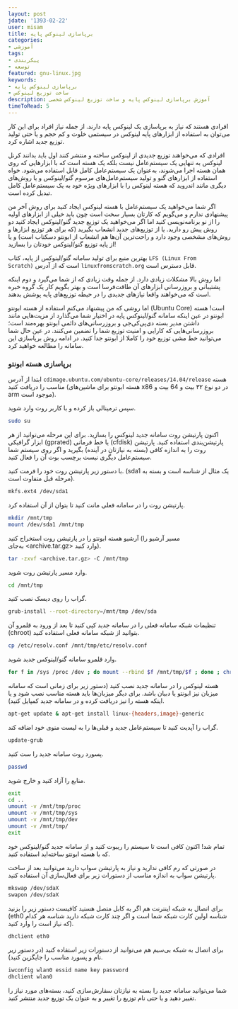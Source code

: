```yaml
---
layout: post
jdate: '1393-02-22'
user: misam
title: برپاسازی لینوکس پایه
categories:
- آموزشی
tags:
- پیکربندی
- توسعه
featured: gnu-linux.jpg
keywords:
- برپاسازی لینوکس پایه
- ساخت توزیع لینوکس
description: آموزش برپاسازی لینوکس پایه و ساخت توزیع لینوکس شخصی
timeToRead: 5
---
```


افرادی هستند که نیاز به برپاسازی یک لینوکس پایه دارند. از جمله نیاز افراد برای این کار می‌توان به استفاده از ابزارهای پایه لینوکس در سیستمی خلوت و کم حجم و یا حتی تولید توزیع جدید اشاره کرد.

افرادی که می‌خواهند توزیع جدیدی از لینوکس ساخته و منتشر کنند اول باید بدانند کرنل لینوکس به تنهایی یک سیستم‌عامل نیست بلکه یک هسته است که با ابزارهایی که روی همان هسته اجرا می‌شوند، به‌عنوان یک سیستم‌عامل کامل قابل استفاده می‌شود. خواه استفاده از ابزارهای گنو و تولید سیستم‌عامل‌های مرسوم گنو/لینوکس و یا روش‌های دیگری مانند اندروید که هسته لینوکس را با ابزارهای ویژه خود به یک سیستم‌عامل کامل تبدیل کرده است.

اگر شما می‌خواهید یک سیستم‌عامل با هسته لینوکس ایجاد کنید برای روش آخر من پیشنهادی ندارم و می‌گویم که کارتان بسیار سخت است چون باید خیلی از ابزارهای اولیه را از نو برنامه‌نویسی کنید اما اگر می‌خواهید یک توزیع جدید گنو/لینوکس ایجاد کنید دو روش پیش رو دارید. یا از توزیع‌های جدید انشعاب بگیرید (که برای هر توزیع ابزارها و روش‌های مشخصی وجود دارد و راحت‌ترین آن‌ها هم انشعاب از ابونتو دسکتاب است) و یا از پایه توزیع گنو/لینوکس خودتان را بسازید!

بهترین منبع برای تولید سامانه گنو/لینوکس از پایه، کتاب `LFS (Linux From Scratch)` است که از آدرس `linuxfromscratch.org` قابل دسترس است.

اما روش بالا مشکلات زیادی دارد. از جمله وقت زیادی که از شما می‌گیرد و دوم اینکه پشتیبانی و بروزرسانی ابزارهای آن طاقت‌فرسا است و بهتر بگویم کار یک گروه خبره است که می‌خواهند واقعا نیازهای جدیدی را در حیطه توزیع‌های پایه پوشش بدهند.

اما روشی که من پیشنهاد می‌کنم استفاده از هسته ابونتو (Ubuntu Core) است! هسته ابونتو در عین اینکه سامانه گنو/لینوکس پایه در اختیار شما می‌گذارد از مزیت‌هایی مانند داشتن مدیر بسته دی‌پی‌کی‌جی و بروزرسانی‌های دائمی ابونتو بهره‌مند است؛ بروزرسانی‌هایی که کارایی و امنیت توزیع شما را تضمین می‌کنند. در عین حال شما می‌توانید خط مشی توزیع خود را کاملا از ابونتو جدا کنید. در ادامه روش برپاسازی این سامانه را مطالعه خواهید کرد.

### برپاسازی هسته ابونتو

ابتدا از آدرس `cdimage.ubuntu.com/ubuntu-core/releases/14.04/release` هسته مناسب را دریافت کنید (هسته ابونتو برای ماشین‌های x86 در دو نوع ۳۲ بیت و 64 بیت و arm موجود است).

سپس ترمینالی باز کرده و با کاربر روت وارد شوید.

```sh
sudo su
```

اکنون پارتیشن روت سامانه جدید لینوکس را بسازید. برای این مرحله می‌توانید از هر ابزار گرافیکی (gprated) یا خط فرمانی (cfdisk) پارتیشن‌بندی استفاده کنید. پارتیشن روت را به اندازه کافی (بسته به نیازتان در آینده) بگیرید و اگر روی سیستم شما سیستم‌عامل دیگری نیست برچسب بوت آن را فعال کنید.

با دستور زیر پارتیشن روت خود را فرمت کنید. (sda1 یک مثال از شناسه است و بسته به مرحله قبل متفاوت است).

```sh
mkfs.ext4 /dev/sda1
```

پارتیشن روت را در سامانه فعلی مانت کنید تا بتوان از آن استفاده کرد.

```sh
mkdir /mnt/tmp
mount /dev/sda1 /mnt/tmp
```

آرشیو هسته ابونتو را در پارتیشن روت استخراج کنید (مسیر آرشیو را به‌جای <archive.tar.gz> وارد کنید).

```sh
tar -zxvf <archive.tar.gz> -C /mnt/tmp
```

وارد مسیر پارتیشن روت شوید.

```sh
cd /mnt/tmp
```

گراب را روی دیسک نصب کنید.

```sh
grub-install --root-directory=/mnt/tmp /dev/sda
```

تنظیمات شبکه سامانه فعلی را در سامانه جدید کپی کنید تا بعد از ورود به قلمرو آن (chroot) بتوانید از شبکه سامانه فعلی استفاده کنید.

```sh
cp /etc/resolv.conf /mnt/tmp/etc/resolv.conf
```

وارد قلمرو سامانه گنو/لینوکس جدید شوید.

```sh
for f in /sys /proc /dev ; do mount --rbind $f /mnt/tmp/$f ; done ; chroot /mnt/tmp
```

هسته لینوکس را در سامانه جدید نصب کنید (دستور زیر برای زمانی است که سامانه میزبان نیز ابونتو یا دبیان باشد. برای دیگر میزبان‌ها باید هسته مناسب نصب شود و یا اینکه هسته را نیز دریافت کرده و در سامانه جدید کمپایل کنید).

```sh
apt-get update & apt-get install linux-{headers,image}-generic
```

گراب را آپدیت کنید تا سیستم‌عامل جدید و قبلی‌ها را به لیست منوی خود اضافه کند.

```sh
update-grub
```

پسورد روت سامانه جدید را ست کنید.

```sh
passwd
```

منابع را آزاد کنید و خارج شوید.

```sh
exit
cd ..
umount -v /mnt/tmp/proc
umount -v /mnt/tmp/sys
umount -v /mnt/tmp/dev
umount -v /mnt/tmp/
exit
```

تمام شد! اکنون کافی است تا سیستم را ریبوت کنید و از سامانه جدید گنو/لینوکس خود که با هسته ابونتو ساخته‌اید استفاده کنید.

در صورتی که رم کافی ندارید و نیاز به پارتیشن سواپ دارید می‌توانید بعد از ساخت پارتیشن سواپ به اندازه مناسب از دستورات زیر برای فعال‌سازی آن استفاده کنید.

```sh
mkswap /dev/sdaX
swapon /dev/sdaX
```

برای اتصال به شبکه اینترنت هم اگر به کابل متصل هستید کافیست دستور زیر را بزنید (eth0 شناسه اولین کارت شبکه شما است و اگر چند کارت شبکه دارید شناسه هر کدام که نیاز است را وارد کنید).

```sh
dhclient eth0
```

برای اتصال به شبکه بی‌سیم هم می‌توانید از دستورات زیر استفاده کنید (در دستور زیر نام و پسورد مناسب را جایگزین کنید).

```sh
iwconfig wlan0 essid name key password
dhclient wlan0
```

شما می‌توانید سامانه جدید را بسته به نیازتان سفارش‌سازی کنید، بسته‌های مورد نیاز را تغییر دهید و یا حتی نام توزیع را تغییر و به عنوان یک توزیع جدید منتشر کنید.
